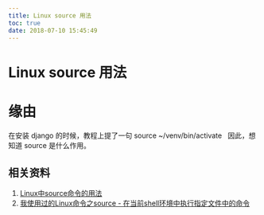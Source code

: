 ```yaml
---
title: Linux source 用法
toc: true
date: 2018-07-10 15:45:49
---
```

# Linux source 用法


# 缘由


在安装 django 的时候，教程上提了一句 source ~/venv/bin/activate   因此，想知道 source 是什么作用。








## 相关资料

1. [Linux中source命令的用法](https://blog.csdn.net/simon_dong618/article/details/1581132)
2. [我使用过的Linux命令之source - 在当前shell环境中执行指定文件中的命令](http://codingstandards.iteye.com/blog/837935)
